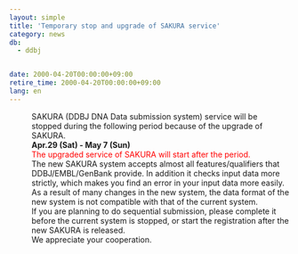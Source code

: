 ```yaml
---
layout: simple
title: 'Temporary stop and upgrade of SAKURA service'
category: news
db:
  - ddbj


date: 2000-04-20T00:00:00+09:00
retire_time: 2000-04-20T00:00:00+09:00
lang: en
---
```


<html>
<dd>SAKURA (DDBJ DNA Data submission system) service will be stopped during the following period because of the upgrade of SAKURA.<br><b>Apr.29 (Sat) - May 7 (Sun)</b><br>
<dd>
    <font color="#FF0000">The upgraded service of SAKURA will start after the period.</font><br>The new SAKURA system accepts almost all features/qualifiers that DDBJ/EMBL/GenBank provide. In addition it checks input data more strictly, which makes you find an error in your input data more easily.<br>As a result of many changes in the new system, the data format of the new system is not compatible with that of the current system.<br>If you are planning to do sequential submission, please complete it before the current system is stopped, or start the registration after the new SAKURA is released.<br>We appreciate your cooperation.
</dd>
</dd>
</html>
